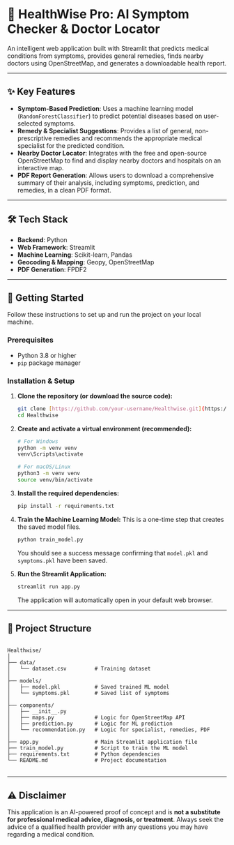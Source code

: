 # 🧠 HealthWise Pro: AI Symptom Checker & Doctor Locator

An intelligent web application built with Streamlit that predicts medical conditions from symptoms, provides general remedies, finds nearby doctors using OpenStreetMap, and generates a downloadable health report.

---

## ✨ Key Features

-   **Symptom-Based Prediction**: Uses a machine learning model (`RandomForestClassifier`) to predict potential diseases based on user-selected symptoms.
-   **Remedy & Specialist Suggestions**: Provides a list of general, non-prescriptive remedies and recommends the appropriate medical specialist for the predicted condition.
-   **Nearby Doctor Locator**: Integrates with the free and open-source OpenStreetMap to find and display nearby doctors and hospitals on an interactive map.
-   **PDF Report Generation**: Allows users to download a comprehensive summary of their analysis, including symptoms, prediction, and remedies, in a clean PDF format.

---

## 🛠️ Tech Stack

-   **Backend**: Python
-   **Web Framework**: Streamlit
-   **Machine Learning**: Scikit-learn, Pandas
-   **Geocoding & Mapping**: Geopy, OpenStreetMap
-   **PDF Generation**: FPDF2

---

## 🚀 Getting Started

Follow these instructions to set up and run the project on your local machine.

### Prerequisites

-   Python 3.8 or higher
-   `pip` package manager

### Installation & Setup

1.  **Clone the repository (or download the source code):**
    ```bash
    git clone [https://github.com/your-username/Healthwise.git](https://github.com/your-username/Healthwise.git)
    cd Healthwise
    ```

2.  **Create and activate a virtual environment (recommended):**
    ```bash
    # For Windows
    python -m venv venv
    venv\Scripts\activate

    # For macOS/Linux
    python3 -m venv venv
    source venv/bin/activate
    ```

3.  **Install the required dependencies:**
    ```bash
    pip install -r requirements.txt
    ```

4.  **Train the Machine Learning Model:**
    This is a one-time step that creates the saved model files.
    ```bash
    python train_model.py
    ```
    You should see a success message confirming that `model.pkl` and `symptoms.pkl` have been saved.

5.  **Run the Streamlit Application:**
    ```bash
    streamlit run app.py
    ```
    The application will automatically open in your default web browser.

---

## 📁 Project Structure

<pre>
<code>
Healthwise/
│
├── data/
│   └── dataset.csv         # Training dataset
│
├── models/
│   ├── model.pkl           # Saved trained ML model
│   └── symptoms.pkl        # Saved list of symptoms
│
├── components/
│   ├── __init__.py
│   ├── maps.py             # Logic for OpenStreetMap API
│   ├── prediction.py       # Logic for ML prediction
│   └── recommendation.py   # Logic for specialist, remedies, PDF
│
├── app.py                  # Main Streamlit application file
├── train_model.py          # Script to train the ML model
├── requirements.txt        # Python dependencies
└── README.md               # Project documentation
</code>
</pre>

---

## ⚠️ Disclaimer

This application is an AI-powered proof of concept and is **not a substitute for professional medical advice, diagnosis, or treatment**. Always seek the advice of a qualified health provider with any questions you may have regarding a medical condition.



